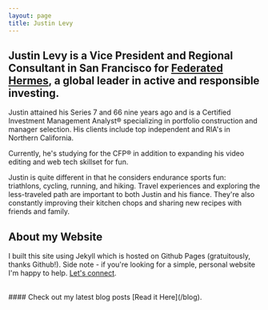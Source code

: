 ```yaml
---
layout: page
title: Justin Levy
---
```


## Justin Levy is a Vice President and Regional Consultant in San Francisco for [Federated Hermes](https://www.federatedhermes.com/), a global leader in active and responsible investing.

Justin attained his Series 7 and 66 nine years ago and is a Certified Investment Management Analyst&#174; specializing in portfolio construction and manager selection. His clients include top independent and RIA's in Northern California.

Currently, he's studying for the CFP&#174; in addition to expanding his video editing and web tech skillset for fun.

Justin is quite different in that he considers endurance sports fun: triathlons, cycling, running, and hiking. Travel experiences and exploring the less-traveled path are important to both Justin and his fiance. They're also constantly improving their kitchen chops and sharing new recipes with friends and family.


## About my Website

I built this site using Jekyll which is hosted on Github Pages (gratuitously, thanks Github!). Side note - if you're looking for a simple, personal website I'm happy to help. [Let's connect](/contact).




<br />
#### Check out my latest blog posts [Read it Here](/blog).